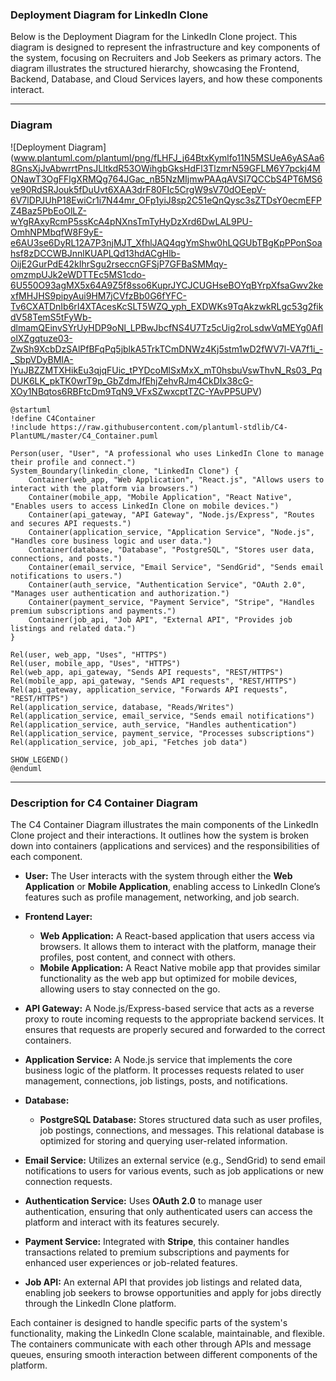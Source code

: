 ### **Deployment Diagram for LinkedIn Clone**

Below is the Deployment Diagram for the LinkedIn Clone project. This diagram is designed to represent the infrastructure and key components of the system, focusing on Recruiters and Job Seekers as primary actors. The diagram illustrates the structured hierarchy, showcasing the Frontend, Backend, Database, and Cloud Services layers, and how these components interact.

---

### **Diagram**

![Deployment Diagram]
(www.plantuml.com/plantuml/png/fLHFJ_j64BtxKymlfo11N5MSUeA6yASAa68GnsXjJvAbwrrtPnsJLltkdR53OWihgbGksHdFl3TlzmrN59GFLM6Y7pckj4MONawT3OgFFlgXRMQg764JGac_nB5NzMIjmwPAAqAVSI7QCCbS4PT6MS6ve90RdSRJouk5fDuUvt6XAA3drF80FIc5CrgW9sV70dOEepV-6V7lDPJUhP18EwiCr1i7N44mr_OFp1yiJ8sp2C51eQnQysc3sZTDsY0ecmEFPZ4Baz5PbEoOlLZ-wYgRAxyRcmP5ssKcA4pNXnsTmTyHyDzXrd6DwLAL9PU-OmhNPMbqfW8F9yE-e6AU3se6DyRL12A7P3njMJT_XfhlJAQ4qgYmShw0hLQGUbTBgKpPPonSoahsf8zDCCWBJnnlKUAPLQd13hdACgHlb-OijE2GurPdE42kIhrSgu2rseccnGFSjP7GFBaSMMqy-omzmpUJk2eWDTTEc5MS1cdo-6U550O93agMX5x64A9Z5f8sso6KuprJYCJCUGHseBOYqBYrpXfsaGwv2kexfMHJHS9pipyAui9HM7jCVfzBb0G6fYFC-Tv6CXATDnIb6rI4XTAcesKcSLT5WZQ_yph_EXDWKs9TqAkzwkRLgc53g2fikdV58TemS5tFyWb-dlmamQEinvSYrUyHDP9oNl_LPBwJbcfNS4U7Tz5cUig2roLsdwVqMEYg0AfIolXZgqtuze03-ZwSh9XcbDzSAlPfBFqPq5jblkA5TrkTCmDNWz4Kj5stm1wD2fWV7l-VA7f1i_-_SbpVDyBMIA-lYuJBZZMTXHikEu3qjqFUic_tPYDcoMlSxMxX_mT0hsbuVswThvN_Rs03_PqDUK6LK_pkTK0wrT9p_GbZdmJfEhjZehvRJm4CkDIx38cG-XOy1NBqtos6RBFtcDm9TqN9_VFxSZwxcptTZC-YAvPP5UPV)
```plantuml
@startuml
!define C4Container
!include https://raw.githubusercontent.com/plantuml-stdlib/C4-PlantUML/master/C4_Container.puml

Person(user, "User", "A professional who uses LinkedIn Clone to manage their profile and connect.")
System_Boundary(linkedin_clone, "LinkedIn Clone") {
    Container(web_app, "Web Application", "React.js", "Allows users to interact with the platform via browsers.")
    Container(mobile_app, "Mobile Application", "React Native", "Enables users to access LinkedIn Clone on mobile devices.")
    Container(api_gateway, "API Gateway", "Node.js/Express", "Routes and secures API requests.")
    Container(application_service, "Application Service", "Node.js", "Handles core business logic and user data.")
    Container(database, "Database", "PostgreSQL", "Stores user data, connections, and posts.")
    Container(email_service, "Email Service", "SendGrid", "Sends email notifications to users.")
    Container(auth_service, "Authentication Service", "OAuth 2.0", "Manages user authentication and authorization.")
    Container(payment_service, "Payment Service", "Stripe", "Handles premium subscriptions and payments.")
    Container(job_api, "Job API", "External API", "Provides job listings and related data.")
}

Rel(user, web_app, "Uses", "HTTPS")
Rel(user, mobile_app, "Uses", "HTTPS")
Rel(web_app, api_gateway, "Sends API requests", "REST/HTTPS")
Rel(mobile_app, api_gateway, "Sends API requests", "REST/HTTPS")
Rel(api_gateway, application_service, "Forwards API requests", "REST/HTTPS")
Rel(application_service, database, "Reads/Writes")
Rel(application_service, email_service, "Sends email notifications")
Rel(application_service, auth_service, "Handles authentication")
Rel(application_service, payment_service, "Processes subscriptions")
Rel(application_service, job_api, "Fetches job data")

SHOW_LEGEND()
@enduml
```

---


### **Description for C4 Container Diagram**

The C4 Container Diagram illustrates the main components of the LinkedIn Clone project and their interactions. It outlines how the system is broken down into containers (applications and services) and the responsibilities of each component.

- **User:**
  The User interacts with the system through either the **Web Application** or **Mobile Application**, enabling access to LinkedIn Clone’s features such as profile management, networking, and job search.

- **Frontend Layer:**
  - **Web Application:**
    A React-based application that users access via browsers. It allows them to interact with the platform, manage their profiles, post content, and connect with others.
  - **Mobile Application:**
    A React Native mobile app that provides similar functionality as the web app but optimized for mobile devices, allowing users to stay connected on the go.

- **API Gateway:**
  A Node.js/Express-based service that acts as a reverse proxy to route incoming requests to the appropriate backend services. It ensures that requests are properly secured and forwarded to the correct containers.

- **Application Service:**
  A Node.js service that implements the core business logic of the platform. It processes requests related to user management, connections, job listings, posts, and notifications.

- **Database:**
  - **PostgreSQL Database:**
    Stores structured data such as user profiles, job postings, connections, and messages. This relational database is optimized for storing and querying user-related information.

- **Email Service:**
  Utilizes an external service (e.g., SendGrid) to send email notifications to users for various events, such as job applications or new connection requests.

- **Authentication Service:**
  Uses **OAuth 2.0** to manage user authentication, ensuring that only authenticated users can access the platform and interact with its features securely.

- **Payment Service:**
  Integrated with **Stripe**, this container handles transactions related to premium subscriptions and payments for enhanced user experiences or job-related features.

- **Job API:**
  An external API that provides job listings and related data, enabling job seekers to browse opportunities and apply for jobs directly through the LinkedIn Clone platform.

Each container is designed to handle specific parts of the system's functionality, making the LinkedIn Clone scalable, maintainable, and flexible. The containers communicate with each other through APIs and message queues, ensuring smooth interaction between different components of the platform.
